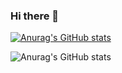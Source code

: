 ### Hi there 👋

<!--
**Thorin215/Thorin215** is a ✨ _special_ ✨ repository because its `README.md` (this file) appears on your GitHub profile.

Here are some ideas to get you started:

- 🔭 I’m currently working on ...
- 🌱 I’m currently learning ...
- 👯 I’m looking to collaborate on ...
- 🤔 I’m looking for help with ...
- 💬 Ask me about ...
- 📫 How to reach me: ...
- 😄 Pronouns: ...
- ⚡ Fun fact: ...
-->
[![Anurag's GitHub stats](https://github-readme-stats.vercel.app/api?username=Thorin215)](https://github.com/anuraghazra/github-readme-stats)

![Anurag's GitHub stats](https://github-readme-stats.vercel.app/api?username=Thorin215&show_icons=true)
